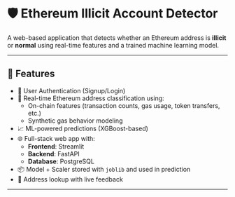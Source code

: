 # 🛡️ Ethereum Illicit Account Detector

A web-based application that detects whether an Ethereum address is **illicit** or **normal** using real-time features and a trained machine learning model.

---

## 🚀 Features

- 🔐 User Authentication (Signup/Login)
- 🧠 Real-time Ethereum address classification using:
  - On-chain features (transaction counts, gas usage, token transfers, etc.)
  - Synthetic gas behavior modeling
- 📈 ML-powered predictions (XGBoost-based)
- 🌐 Full-stack web app with:
  - **Frontend**: Streamlit
  - **Backend**: FastAPI
  - **Database**: PostgreSQL
- 📦 Model + Scaler stored with `joblib` and used in prediction
- 🔎 Address lookup with live feedback

---
